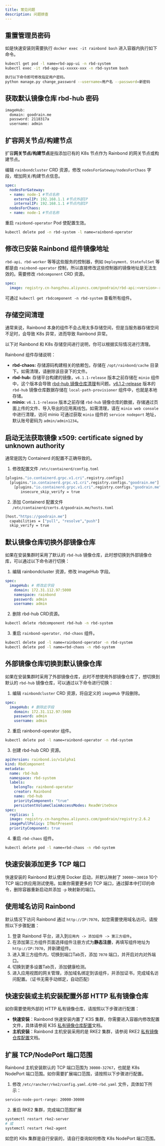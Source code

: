```yaml
---
title: 常见问题
description: 问题排查
---
```


## 重置管理员密码

如是快速安装则需要执行 `docker exec -it rainbond bash` 进入容器内执行如下命令。

```bash
kubectl get pod -l name=rbd-app-ui -n rbd-system
kubectl exec -it rbd-app-ui-xxxxx-xxx -n rbd-system bash

执行以下命令即可修改指定用户密码。
python manage.py change_password --username=用户名 --password=新密码
```

## 获取默认镜像仓库 rbd-hub 密码

```bash title="kubectl get rainbondcluster -n rbd-system -o yaml|grep -A 3 imageHub"
imageHub:
  domain: goodrain.me
  password: 2118317a
  username: admin
```

## 扩容网关节点/构建节点

扩容**网关节点/构建节点**是指添加已有的 K8s 节点作为 Rainbond 的网关节点或构建节点。

编辑 `rainbondcluster` CRD 资源，修改 `nodesForGateway/nodesForChaos` 字段，增加网关/构建节点信息。

```yaml title="kubectl edit rainbondcluster -n rbd-system"
spec:
  nodesForGateway:
  - name: node-1 #节点名称
    externalIP: 192.168.1.1 #节点外部IP
    internalIP: 192.168.1.1 #节点内部IP
  nodesForChaos:
  - name: node-1 #节点名称
```

重启 `rainbond-operator` Pod 使配置生效。

```bash
kubectl delete pod -n rbd-system -l name=rainbond-operator
```

## 修改已安装 Rainbond 组件镜像地址

`rbd-api、rbd-worker` 等等这些服务的控制器，例如 `Deployment、StatefulSet` 等都是由 `rainbond-operator` 控制，所以直接修改这些控制器的镜像地址是无法生效的。需要修改 `rbdcomponent` CRD 资源。

```yaml title="kubectl edit rbdcomponent -n rbd-system rbd-api"
spec:
  image: registry.cn-hangzhou.aliyuncs.com/goodrain/rbd-api:<version>-release
```

可通过 `kubectl get rbdcomponent -n rbd-system` 查看所有组件。

## 存储空间清理

通常来说，Rainbond 本身的组件不会占用太多存储空间，但是当服务器存储空间不足时，会导致 K8s 异常，进而导致 Rainbond 异常。

以下对 Rainbond 和 K8s 存储空间进行说明，你可以根据实际情况进行清理。

Rainbond 组件存储说明：

- **rbd-chaos:** 存储源码构建相关的依赖包，存储在 `/opt/rainbond/cache` 目录下。如需清理，请删除该目录下的文件。
- **rbd-hub:** 存储平台构建的镜像，`v6.1.1-release` 版本之前存储在 `minio` 组件中，这个版本会导致 [rbd-hub 镜像仓库清理](https://t.goodrain.com/d/21-rbd-hub)有问题。[v6.1.2-release](https://github.com/goodrain/rainbond/releases/tag/v6.1.2-release) 版本的 `rbd-hub` 镜像仓库数据存储在 `local-path-provisioner` 组件中，也就是本地存储。
- **minio:** `v6.1.1-release` 版本之前存储 `rbd-hub` 镜像仓库的数据，存储通过页面上传的文件、导入导出的应用离线包。如需清理，请在 `minio web console` 中进行清理，访问 minio 可通过获取 `minio` 组件的 `service nodeport` 地址，默认账号密码为 `admin/admin1234`。

## 启动无法获取镜像 x509: certificate signed by unknown authority

通常是因为 Containerd 的配置不正确导致的。

1. 修改配置文件 `/etc/containerd/config.toml`

```bash
[plugins."io.containerd.grpc.v1.cri".registry.configs]
  [plugins."io.containerd.grpc.v1.cri".registry.configs."goodrain.me"]
    [plugins."io.containerd.grpc.v1.cri".registry.configs."goodrain.me".tls]
       insecure_skip_verify = true
```

2. 添加 Containerd 配置文件 `/etc/containerd/certs.d/goodrain.me/hosts.toml`

```bash
[host."https://goodrain.me"]
  capabilities = ["pull", "resolve","push"]
  skip_verify = true
```

## 默认镜像仓库切换外部镜像仓库

如果在安装集群时采用了默认的 `rbd-hub` 镜像仓库，此时想切换到外部镜像仓库，可以通过以下命令进行切换：

1. 编辑 rainbondcluster 资源，修改 imageHub 字段。

```yaml title="kubectl edit rainbondcluster -n rbd-system"
spec:
  imageHub: # 修改此字段
    domain: 172.31.112.97:5000
    namespace: rainbond
    password: admin
    username: admin
```

2. 删除 rbd-hub CRD资源。

```bash
kubectl delete rbdcomponent rbd-hub -n rbd-system 
```

3. 重启 `rainbond-operator、rbd-chaos` 组件。

```bash
kubectl delete pod -l name=rainbond-operator -n rbd-system
kubectl delete pod -l name=rbd-chaos -n rbd-system
```

## 外部镜像仓库切换到默认镜像仓库

如果在安装集群时采用了外部镜像仓库，此时不想使用外部镜像仓库了，想切换到默认的 `rbd-hub` 镜像仓库，可以通过以下命令进行切换：

1. 编辑 `rainbondcluster` CRD 资源，将自定义的 `imageHub` 字段删除。

```yaml title="kubectl edit rainbondcluster -n rbd-system"
spec:
  imageHub: # 删除此字段
    domain: 172.31.112.97:5000
    password: admin
    username: admin
```

2. 重启 rainbond-operator 组件。

```bash
kubectl delete pod -l name=rainbond-operator -n rbd-system
```

3. 创建 rbd-hub CRD 资源。

```yaml title="kubectl apply -f rbd-hub.yaml"
apiVersion: rainbond.io/v1alpha1
kind: RbdComponent
metadata:
  name: rbd-hub
  namespace: rbd-system
  labels:
    belongTo: rainbond-operator
    creator: Rainbond
    name: rbd-hub
    priorityComponent: "true"
    persistentVolumeClaimAccessModes: ReadWriteOnce
spec:
  replicas: 1
  image: registry.cn-hangzhou.aliyuncs.com/goodrain/registry:2.6.2
  imagePullPolicy: IfNotPresent
  priorityComponent: true
```

4. 重启 `rbd-chaos` 组件。

```bash
kubectl delete pod -l name=rbd-chaos -n rbd-system
```

## 快速安装添加更多 TCP 端口

快速安装的 Rainbond 默认使用 Docker 启动，并默认映射了 `30000～30010` 10个 TCP 端口供应用测试使用。如果你需要更多的 TCP 端口，通过脚本中打印的命令，删除容器重新启动并添加 `-p` 映射新的端口。

## 使用域名访问 Rainbond

默认情况下访问 Rainbond 通过 `http://IP:7070`，如您需要使用域名访问，请按照以下步骤配置：

1. 登录 Rainbond 平台，进入到`应用内 -> 添加组件 -> 第三方组件`。
2. 在添加第三方组件页面选择组件注册方式为**静态注册**，再填写组件地址为 `http://IP:7070`，并新建组件。
3. 进入第三方组件内，切换到端口Tab页，添加 `7070` 端口，并开启对内对外端口。
4. 切换到更多设置Tab页，添加健康检测。
5. 进入应用视图的网关管理，添加域名绑定到该组件，并添加证书，完成域名访问配置。（证书无需手动绑定，自动匹配）

## 快速安装或主机安装配置外部 HTTP 私有镜像仓库

如你需要使用外部的 HTTP 私有镜像仓库，请按照以下步骤进行配置：

- **快速安装**：Rainbond 快速安装内置了 K3S 集群，你需要进入容器内修改配置文件，具体请参阅 K3S [私有镜像仓库配置](https://docs.k3s.io/installation/private-registry)文档。
- **主机安装**：Rainbond 主机安装采用的是 RKE2 集群，请参阅 RKE2 [私有镜像仓库配置](https://docs.rke2.io/install/private_registry)文档。

## 扩展 TCP/NodePort 端口范围

Rainbond 主机安装默认的 TCP 端口范围为 `30000-32767`，也就是 K8s NodePort 端口范围。如你需要扩展端口范围，请按照以下步骤进行配置。

1. 修改 `/etc/rancher/rke2/config.yaml.d/00-rbd.yaml` 文件，具体如下所示：

```bash title="vim /etc/rancher/rke2/config.yaml.d/00-rbd.yaml"
service-node-port-range: 20000-30000
```

2. 重启 RKE2 集群，完成端口范围扩展

```bash
systemctl restart rke2-server
# 或
systemctl restart rke2-agent
```

如您的 K8s 集群是自行安装的，请自行查询如何修改 K8s NodePort 端口范围。